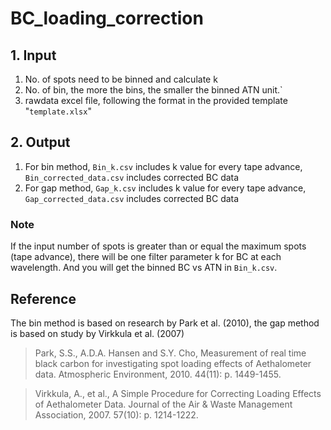 # BC_loading_correction

## 1. Input

1) No. of spots need to be binned and calculate k 
2) No. of bin, the more the bins, the smaller the binned ATN unit.`
3) rawdata excel file, following the format in the provided template "`template.xlsx`"


## 2. Output
1) For bin method, `Bin_k.csv` includes k value for every tape advance, `Bin_corrected_data.csv` includes corrected BC data
2) For gap method, `Gap_k.csv` includes k value for every tape advance, `Gap_corrected_data.csv` includes corrected BC data

### Note

 If the input number of spots is greater than or equal the maximum spots (tape advance), there will be one filter parameter k for BC at each wavelength. 
 And you will get the binned BC vs ATN in `Bin_k.csv`.
 
 
## Reference
 
 The bin method is based on research by Park et al. (2010), the gap method is based on study by Virkkula et al. (2007)

>Park, S.S., A.D.A. Hansen and S.Y. Cho, Measurement of real time black carbon for investigating spot loading effects of Aethalometer data. Atmospheric Environment, 2010. 44(11): p. 1449-1455.

>Virkkula, A., et al., A Simple Procedure for Correcting Loading Effects of Aethalometer Data. Journal of the Air & Waste Management Association, 2007. 57(10): p. 1214-1222.